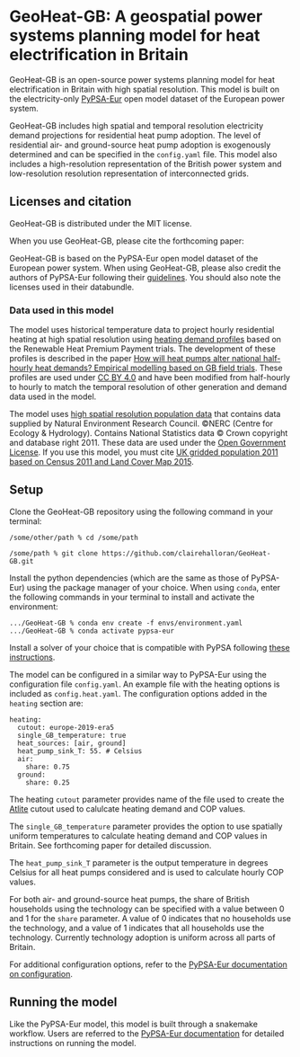# GeoHeat-GB: A geospatial power systems planning model for heat electrification in Britain

GeoHeat-GB is an open-source power systems planning model for heat electrification in Britain with high spatial resolution. This model is built on the electricity-only [PyPSA-Eur](https://pypsa-eur.readthedocs.io) open model dataset of the European power system. 

GeoHeat-GB includes high spatial and temporal resolution electricity demand projections for residential heat pump adoption. The level of residential air- and ground-source heat pump adoption is exogenously determined and can be specified in the `config.yaml` file. This model also includes a high-resolution representation of the British power system and low-resolution resolution representation of interconnected grids. 

## Licenses and citation

GeoHeat-GB is distributed under the MIT license.

When you use GeoHeat-GB, please cite the forthcoming paper:

GeoHeat-GB is based on the PyPSA-Eur open model dataset of the European power system. When using GeoHeat-GB, please also credit the authors of PyPSA-Eur following their [guidelines](https://pypsa-eur.readthedocs.io/en/latest/#citing-pypsa-eur). You should also note the licenses used in their databundle.

### Data used in this model
The model uses historical temperature data to project hourly residential heating at high spatial resolution using [heating demand profiles](https://figshare.com/articles/dataset/Monitored_heat_pump_heat_demand_profiles_-_supplementary_information_to_Watson_et_al_2021_/13547447) based on the Renewable Heat Premium Payment trials. The development of these profiles is described in the paper [How will heat pumps alter national half-hourly heat demands? Empirical modelling based on GB field trials](https://doi.org/10.1016/j.enbuild.2021.110777). These profiles are used under [CC BY 4.0](https://creativecommons.org/licenses/by/4.0/) and have been modified from half-hourly to hourly to match the temporal resolution of other generation and demand data used in the model.

The model uses [high spatial resolution population data](https://catalogue.ceh.ac.uk/documents/0995e94d-6d42-40c1-8ed4-5090d82471e1) that contains data supplied by Natural Environment Research Council. ©NERC (Centre for Ecology & Hydrology). Contains National Statistics data © Crown copyright and database right 2011. These data are used under the [Open Government License](https://eidc.ceh.ac.uk/licences/open-government-licence-ceh-ons/plain). If you use this model, you must cite [UK gridded population 2011 based on Census 2011 and Land Cover Map 2015](https://doi.org/10.5285/0995e94d-6d42-40c1-8ed4-5090d82471e1).

## Setup

Clone the GeoHeat-GB repository using the following command in your terminal:
```
/some/other/path % cd /some/path

/some/path % git clone https://github.com/clairehalloran/GeoHeat-GB.git
```

Install the python dependencies (which are the same as those of PyPSA-Eur) using the package manager of your choice. When using `conda`, enter the following commands in your terminal to install and activate the environment:

```
.../GeoHeat-GB % conda env create -f envs/environment.yaml
.../GeoHeat-GB % conda activate pypsa-eur
```

Install a solver of your choice that is compatible with PyPSA following [these instructions](https://pypsa.readthedocs.io/en/latest/installation.html#getting-a-solver-for-optimisation).

The model can be configured in a similar way to PyPSA-Eur using the configuration file `config.yaml`. An example file with the heating options is included as `config.heat.yaml`. The configuration options added in the `heating` section are:

```
heating:
  cutout: europe-2019-era5
  single_GB_temperature: true
  heat_sources: [air, ground]
  heat_pump_sink_T: 55. # Celsius
  air:
    share: 0.75
  ground:
    share: 0.25
```
The heating `cutout` parameter provides name of the file used to create the [Atlite](https://atlite.readthedocs.io/en/latest/) cutout used to calulcate heating demand and COP values. 

The `single_GB_temperature` parameter provides the option to use spatially uniform temperatures to calculate heating demand and COP values in Britain. See forthcoming paper for detailed discussion. 

The `heat_pump_sink_T` parameter is the output temperature in degrees Celsius for all heat pumps considered and is used to calculate hourly COP values. 

For both air- and ground-source heat pumps, the share of British households using the technology can be specified with a value between 0 and 1 for the `share` parameter. A value of 0 indicates that no households use the technology, and a value of 1 indicates that all households use the technology. Currently technology adoption is uniform across all parts of Britain.

For additional configuration options, refer to the [PyPSA-Eur documentation on configuration](https://pypsa-eur.readthedocs.io/en/latest/configuration.html).

## Running the model

Like the PyPSA-Eur model, this model is built through a snakemake workflow. Users are referred to the [PyPSA-Eur documentation](https://pypsa-eur.readthedocs.io) for detailed instructions on running the model.


